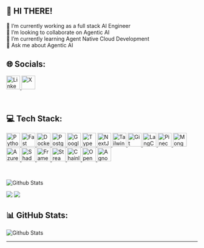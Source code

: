 ## 💫 HI THERE! 
🔭 I’m currently working as a full stack AI Engineer<br>👯 I’m looking to collaborate on Agentic AI<br>🌱 I’m currently learning Agent Native Cloud Development<br>💬 Ask me about Agentic AI<br>


## 🌐 Socials:
<p align="left" dir="auto">
<a href="https://linkedin.com/in/shayanxkhan" rel="nofollow">
    <img src="https://upload.wikimedia.org/wikipedia/commons/c/ca/LinkedIn_logo_initials.png" width="36" height="36" alt="LinkedIn" style="max-width: 100%;">
  </a>
<a href="https://x.com/ShayanK70861275" rel="nofollow">
    <img src="https://img.freepik.com/free-vector/twitter-new-2023-x-logo-white-background-vector_1017-45422.jpg?size=338&ext=jpg&ga=GA1.1.1141335507.1719187200&semt=ais_user" width="36" height="36" alt="X" style="max-width: 100%;">
  </a>
    </p>
  <br>
  
## 💻 Tech Stack:
<p align="left" dir="auto">
  
  <a href="https://www.python.org/" rel="nofollow">
    <img src="https://raw.githubusercontent.com/danielcranney/readme-generator/main/public/icons/skills/python-colored.svg" width="36" height="36" alt="Python" style="max-width: 100%;">
  </a>
  
  <a href="https://fastapi.tiangolo.com/" rel="nofollow">
    <img src="https://raw.githubusercontent.com/danielcranney/readme-generator/main/public/icons/skills/fastapi-colored.svg" width="36" height="36" alt="Fast API" style="max-width: 100%;">
  </a>
  
  <a href="https://www.docker.com/" rel="nofollow">
    <img src="https://raw.githubusercontent.com/danielcranney/readme-generator/main/public/icons/skills/docker-colored.svg" width="36" height="36" alt="Docker" style="max-width: 100%;">
  </a>
  
  <a href="https://www.postgresql.org/" rel="nofollow">
    <img src="https://raw.githubusercontent.com/danielcranney/readme-generator/main/public/icons/skills/postgresql-colored.svg" width="36" height="36" alt="PostgreSQL" style="max-width: 100%;">
  </a>
  
  <a href="https://cloud.google.com/" rel="nofollow">
    <img src="https://raw.githubusercontent.com/danielcranney/readme-generator/main/public/icons/skills/googlecloud-colored.svg" width="36" height="36" alt="Google Cloud" style="max-width: 100%;">
  </a>
  
  <a href="https://www.typescriptlang.org/" rel="nofollow">
    <img src="https://raw.githubusercontent.com/danielcranney/readme-generator/main/public/icons/skills/typescript-colored.svg" width="36" height="36" alt="TypeScript" style="max-width: 100%;">
  </a>
  
  <a href="https://nextjs.org/docs" rel="nofollow">
    <img src="https://cdn.worldvectorlogo.com/logos/nextjs-2.svg" width="36" height="36" alt="NextJs" style="max-width: 100%;">
  </a>
  
  <a href="https://tailwindcss.com/" rel="nofollow">
    <img src="https://raw.githubusercontent.com/danielcranney/readme-generator/main/public/icons/skills/tailwindcss-colored.svg" width="36" height="36" alt="TailwindCSS" style="max-width: 100%;">
  </a>
  
  <a href="https://git-scm.com/" rel="nofollow">
    <img src="https://raw.githubusercontent.com/danielcranney/readme-generator/main/public/icons/skills/git-colored.svg" width="36" height="36" alt="Git" style="max-width: 100%;">
  </a>
  
  <a href="https://www.langchain.com/" rel="nofollow">
    <img src="https://avatars.githubusercontent.com/u/126733545?s=200&v=4" width="36" height="36" alt="LangChain" style="max-width: 100%;">
  </a>
  
<a href="https://www.pinecone.io/" rel="nofollow">
  <img
    src="https://static.cdnlogo.com/logos/p/46/pinecone.svg"
    width="36" height="36"
    alt="Pinecone"
    style="max-width: 100%;"
  >
</a>
  
  <a href="https://www.mongodb.com/" rel="nofollow">
    <img src="https://raw.githubusercontent.com/danielcranney/readme-generator/main/public/icons/skills/mongodb-colored.svg" width="36" height="36" alt="MongoDB" style="max-width: 100%;">
  </a>
  
<a href="https://azure.microsoft.com/" rel="nofollow">
  <img
    src="https://azurecomcdn.azureedge.net/cvt-1f6906433bcd406c96aaf6f597464832ea44cc00bf082ecaf9b1307de5b2e15/svg/azure-mono.svg"
    width="36" height="36"
    alt="Azure"
    style="max-width: 100%;"
  >
</a>

  
<a href="https://ui.shadcn.com/" rel="nofollow">
  <img
    src="https://avatars.githubusercontent.com/u/124599?s=200&v=4"
    width="36" height="36"
    alt="ShadCN UI"
    style="max-width: 100%;"
  >
</a>


  
  <a href="https://www.framer.com/" rel="nofollow">
    <img src="https://www.vectorlogo.zone/logos/framer/framer-icon.svg" width="36" height="36" alt="Framer" style="max-width: 100%;">
  </a>
  
  <a href="https://streamlit.io/" rel="nofollow">
    <img src="https://avatars.githubusercontent.com/u/45109972?s=200&v=4" width="36" height="36" alt="Streamlit" style="max-width: 100%;">
  </a>
  
  <a href="https://docs.chainlit.io/" rel="nofollow">
    <img src="https://avatars.githubusercontent.com/u/128686189?s=200&v=4" width="36" height="36" alt="Chainlit" style="max-width: 100%;">
  </a>
  
  <a href="https://platform.openai.com/docs/assistants/overview" rel="nofollow">
    <img src="https://upload.wikimedia.org/wikipedia/commons/0/04/ChatGPT_logo.svg" width="36" height="36" alt="OpenAI Agent SDK" style="max-width: 100%;">
  </a>

  <a href="https://docs.agno.com/" rel="nofollow">
  <img
    src="https://cdn.prod.website-files.com/6796d350b8c706e4533e7e32/6796d350b8c706e4533e8011_Agno%20Logo.png"
    width="36" height="36"
    alt="Agno"
    style="max-width: 100%;"
  >
</a>
  
</p>
  <br>

![Github Stats](https://github-readme-stats.vercel.app/api?username=devv-shayan&bg_color=30,e96403,908e95&title_color=fff&text_color=fff)

![](https://github-readme-streak-stats.herokuapp.com/?user=devv-shayan&theme=highcontrast&hide_border=true)
![](https://raw.githubusercontent.com/devv-shayan/github-stats-transparent/output/generated/languages.svg)


## 📊 GitHub Stats:
![Github Stats](https://github-readme-stats.vercel.app/api/top-langs/?username=devv-shayan&theme=highcontrast&hide_border=true&include_all_commits=false&count_private=false&layout=compact)

---
